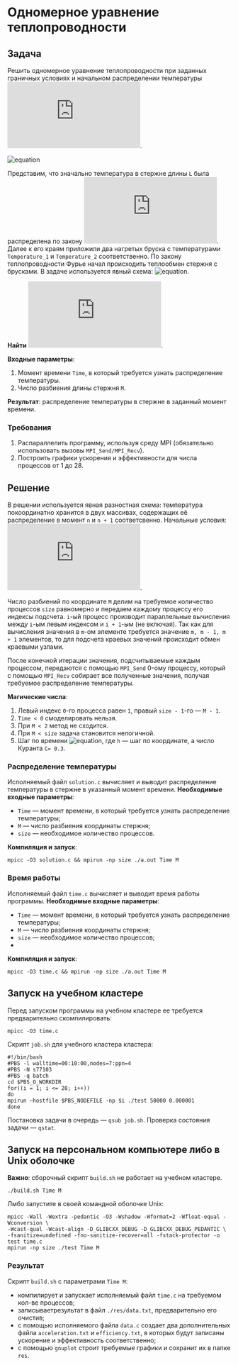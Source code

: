 # **Одномерное уравнение теплопроводности**

## **Задача** 

Решить одномерное уравнение теплопроводности при заданных граничных условиях и
начальном распределении температуры ![equation](https://latex.codecogs.com/gif.latex?f(x)). 

![equation](https://latex.codecogs.com/gif.latex?\frac{\partial&space;u}{\partial&space;t}&space;=&space;\frac{\partial^2&space;u}{\partial&space;x^2},&space;x&space;\in[0,&space;1],&space;u(x,&space;0)&space;=&space;f(x),&space;u(0,&space;t)&space;=&space;u_1,&space;u(1,&space;t)&space;=&space;u_{\text{r}})


Представим, что значально температура в стержне длины `L` была распределена по
закону ![equation](https://latex.codecogs.com/gif.latex?f(x)). Далее к его краям
приложили два нагретых бруска с температурами `Temperature_1` и `Temperature_2`
соответственно. По закону теплопроводности Фурье начал происходить теплообмен
стержня с брусками. В задаче используется явный схема: ![equation](https://latex.codecogs.com/gif.latex?u_{m}^{n&space;&plus;&space;1}&space;=&space;u_m^n&space;&plus;&space;\frac{\tau}{h^2}(u_{m&space;-&space;1}^n&space;-&space;2u_m^n&space;&plus;&space;u_{m&space;&plus;&space;1}^{n})).

**Найти** ![equation](https://latex.codecogs.com/gif.latex?u(x,&space;T)).

**Входные параметры**:
1. Момент времени `Time`, в который требуется узнать распределение температуры.
2. Число разбиения длины стержня `M`.

**Результат**: распределение температуры в стержне в заданный момент времени.

### **Требования**
1. Распараллелить программу, используя среду MPI (обязательно использовать
вызовы `MPI_Send/MPI_Recv`).
2. Построить графики ускорения и эффективности для числа процессов от 1 до 28.

## **Решение**

В решении используется явная разностная схема: температура покоординатно
хранится в двух массивах, содержащих её распределение в момент `n` и `n + 1`
соответсвенно. Начальные условия: ![equation](https://latex.codecogs.com/gif.latex?u(x,&space;0)&space;=&space;f(x)&space;=&space;0).

Число разбиений по координате `M` делим на требуемое количество процессов `size`
равномерно и передаем каждому процессу его индексы подсчета. `i`-ый процесс
производит параллельные вычисления между `i`-ым левым индексом и `i + 1`-ым
(не включая). Так как для вычисления значения в `m`-ом элементе требуется
значение `m, m - 1, m + 1` элементов, то для подсчета краевых значений
происходит обмен краевыми узлами. 

После конечной итерации значения, подсчитываемые каждым процессом, передаются с
помощью `MPI_Send` 0-ому процессу, который с помощью `MPI_Recv` собирает
все полученные значения, получая требуемое распределение температуры.

**Магические числа**:
1. Левый индекс `0`-го процесса равен `1`, правый `size - 1`-го — `M - 1`.
2. `Time < 0` смоделировать нельзя.
3. При `M < 2` метод не сходится.
4. При `M < size` задача становится нелогичной.
5. Шаг по времени ![equation](https://latex.codecogs.com/gif.latex?\tau&space;=&space;C&space;\cdot&space;h), где `h` — шаг по координате, а число Куранта `C= 0.3`.

### **Распределение температуры**

Исполняемый файл `solution.c` вычисляет и выводит распределение температуры в 
стержне в указанный момент времени. **Необходимые входные параметры**:
 - `Time` — момент времени, в который требуется узнать распределение температуры;
 - `M` — число разбиения координаты стержня;
 - `size` — необходимое количество процессов.

**Компиляция и запуск**:
```
mpicc -O3 solution.c && mpirun -np size ./a.out Time M
```

### **Время работы**

Исполняемый файл `time.c` вычисляет и выводит время работы программы. **Необходимые входные параметры**:
 - `Time` — момент времени, в который требуется узнать распределение температуры;
 - `M` — число разбиения координаты стержня;
 - `size` — необходимое количество процессов;
 - 

**Компиляция и запуск**:
```
mpicc -O3 time.c && mpirun -np size ./a.out Time M
```

## **Запуск на учебном кластере**

Перед запуском программы на учебном кластере ее требуется предварительно
скомпилировать:
```
mpicc -O3 time.c
```

Скрипт `job.sh` для учебного кластера кластера:
```
#!/bin/bash
#PBS -l walltime=00:10:00,nodes=7:ppn=4
#PBS -N s77103
#PBS -q batch
cd $PBS_O_WORKDIR
for((i = 1; i <= 28; i++))
do
mpirun —hostfile $PBS_NODEFILE -np $i ./test 50000 0.000001
done
```

Постановка задачи в очередь — `qsub job.sh`. Проверка состояния задачи — `qstat`.

## **Запуск на персональном компьютере либо в Unix оболочке**

**Важно**: сборочный скрипт `build.sh` не работает на учебном кластере.
```
./build.sh Time M
```

Лмбо запустите в своей командной оболочке Unix:

```
mpicc -Wall -Wextra -pedantic -O3 -Wshadow -Wformat=2 -Wfloat-equal -Wconversion \
-Wcast-qual -Wcast-align -D_GLIBCXX_DEBUG -D_GLIBCXX_DEBUG_PEDANTIC \
-fsanitize=undefined -fno-sanitize-recover=all -fstack-protector -o test time.c
mpirun -np size ./test Time M
```

### **Результат**

Скрипт `build.sh` с параметрами `Time M`:
 - компилирует и запускает исполняемый файл `time.c` на требуемом кол-ве процессов;
 - записываетрезультат  в файл `./res/data.txt`, предварительно его очистив;
 - с помощью исполняемого файла `data.c` создает два дополнительных файла
`acceleration.txt` и `efficiency.txt`, в которых будут записаны ускорение и
эффективность соответственно;
 - с помощью `gnuplot` строит требуемые графики и сохранит их в папкe `res`.